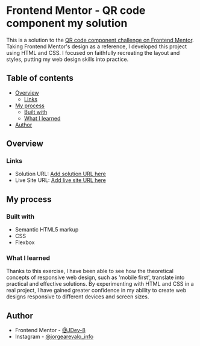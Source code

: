 # Frontend Mentor - QR code component my solution

This is a solution to the [QR code component challenge on Frontend Mentor](https://www.frontendmentor.io/challenges/qr-code-component-iux_sIO_H). Taking Frontend Mentor's design as a reference, I developed this project using HTML and CSS. I focused on faithfully recreating the layout and styles, putting my web design skills into practice.

## Table of contents

- [Overview](#overview)
  - [Links](#links)
- [My process](#my-process)
  - [Built with](#built-with)
  - [What I learned](#what-i-learned)
- [Author](#author)

## Overview

### Links

- Solution URL: [Add solution URL here](https://github.com/JDev-8/Frontend-Mentor---QR-code-component-my-solution.git)
- Live Site URL: [Add live site URL here](https://jdev-8.github.io/Frontend-Mentor---QR-code-component-my-solution/)

## My process

### Built with

- Semantic HTML5 markup
- CSS
- Flexbox

### What I learned

Thanks to this exercise, I have been able to see how the theoretical concepts of responsive web design, such as 'mobile first', translate into practical and effective solutions. By experimenting with HTML and CSS in a real project, I have gained greater confidence in my ability to create web designs responsive to different devices and screen sizes.

## Author

- Frontend Mentor - [@JDev-8](https://www.frontendmentor.io/profile/JDev-8)
- Instagram - [@jorgearevalo_info](https://www.instagram.com/jorgearevalo_info/)
